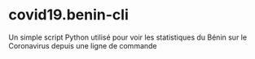# covid19.benin-cli
Un simple script Python utilisé pour voir les statistiques du Bénin sur le Coronavirus depuis une ligne de commande
